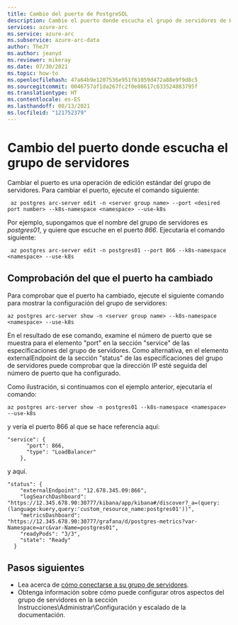 ```yaml
---
title: Cambio del puerto de PostgreSQL
description: Cambie el puerto donde escucha el grupo de servidores de Hiperescala de PostgreSQL habilitada para Azure Arc.
services: azure-arc
ms.service: azure-arc
ms.subservice: azure-arc-data
author: TheJY
ms.author: jeanyd
ms.reviewer: mikeray
ms.date: 07/30/2021
ms.topic: how-to
ms.openlocfilehash: 47a64b9e1207536e951f61059d472a88e9f9d8c5
ms.sourcegitcommit: 0046757af1da267fc2f0e88617c633524883795f
ms.translationtype: HT
ms.contentlocale: es-ES
ms.lasthandoff: 08/13/2021
ms.locfileid: "121752379"
---
```

# <a name="change-the-port-on-which-the-server-group-is-listening"></a>Cambio del puerto donde escucha el grupo de servidores 

Cambiar el puerto es una operación de edición estándar del grupo de servidores. Para cambiar el puerto, ejecute el comando siguiente:
```azurecli
 az postgres arc-server edit -n <server group name> --port <desired port number> --k8s-namespace <namespace> --use-k8s
```

Por ejemplo, supongamos que el nombre del grupo de servidores es _postgres01_, y quiere que escuche en el puerto _866_. Ejecutaría el comando siguiente:
```azurecli
 az postgres arc-server edit -n postgres01 --port 866 --k8s-namespace <namespace> --use-k8s
```

## <a name="verify-that-the-port-was-changed"></a>Comprobación del que el puerto ha cambiado

Para comprobar que el puerto ha cambiado, ejecute el siguiente comando para mostrar la configuración del grupo de servidores:
```azurecli
az postgres arc-server show -n <server group name> --k8s-namespace <namespace> --use-k8s
```

En el resultado de ese comando, examine el número de puerto que se muestra para el elemento "port" en la sección "service" de las especificaciones del grupo de servidores.
Como alternativa, en el elemento externalEndpoint de la sección "status" de las especificaciones del grupo de servidores puede comprobar que la dirección IP esté seguida del número de puerto que ha configurado.

Como ilustración, si continuamos con el ejemplo anterior, ejecutaría el comando:
```azurecli
az postgres arc-server show -n postgres01 --k8s-namespace <namespace> --use-k8s
```

y vería el puerto 866 al que se hace referencia aquí:

```console
"service": {
      "port": 866,
      "type": "LoadBalancer"
    },
```
y aquí.

```console
"status": {
    "externalEndpoint": "12.678.345.09:866",
    "logSearchDashboard": "https://12.345.678.90:30777/kibana/app/kibana#/discover?_a=(query:(language:kuery,query:'custom_resource_name:postgres01'))",
    "metricsDashboard": "https://12.345.678.90:30777/grafana/d/postgres-metrics?var-Namespace=arc&var-Name=postgres01",
    "readyPods": "3/3",
    "state": "Ready"
  }
```
## <a name="next-steps"></a>Pasos siguientes
- Lea acerca de [cómo conectarse a su grupo de servidores](get-connection-endpoints-and-connection-strings-postgres-hyperscale.md).
- Obtenga información sobre cómo puede configurar otros aspectos del grupo de servidores en la sección Instrucciones\Administrar\Configuración y escalado de la documentación.
